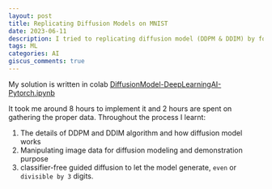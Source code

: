 ```yaml
---
layout: post
title: Replicating Diffusion Models on MNIST
date: 2023-06-11
description: I tried to replicating diffusion model (DDPM & DDIM) by following DeepLearningAI course and trained it on MNIST.
tags: ML
categories: AI
giscus_comments: true
---
```


My solution is written in colab [DiffusionModel-DeepLearningAI-Pytorch.ipynb](https://colab.research.google.com/drive/1LcxLcVfxeFQWlEEWVTBx_LfNMaY3CoNg?usp=sharing)

It took me around 8 hours to implement it and 2 hours are spent on gathering the proper data. Throughout the process I learnt:

1. The details of DDPM and DDIM algorithm and how diffusion model works
2. Manipulating image data for diffusion modeling and demonstration purpose
3. classifier-free guided diffusion to let the model generate, `even` or `divisible by 3` digits.
